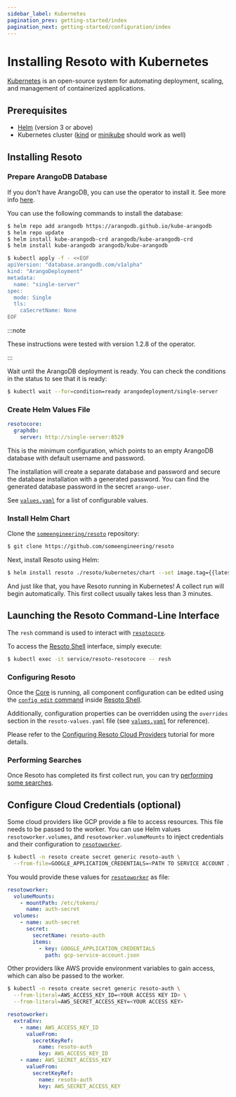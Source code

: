 ```yaml
---
sidebar_label: Kubernetes
pagination_prev: getting-started/index
pagination_next: getting-started/configuration/index
---
```


# Installing Resoto with Kubernetes

[Kubernetes](https://kubernetes.io) is an open-source system for automating deployment, scaling, and management of containerized applications.

## Prerequisites

- [Helm](https://helm.sh) (version 3 or above)
- Kubernetes cluster ([kind](https://kind.sigs.k8s.io) or [minikube](https://minikube.sigs.k8s.io) should work as well)

## Installing Resoto

### Prepare ArangoDB Database

If you don't have ArangoDB, you can use the operator to install it. See more info [here](https://arangodb.com/docs/stable/tutorials-kubernetes.html).

You can use the following commands to install the database:

```bash
$ helm repo add arangodb https://arangodb.github.io/kube-arangodb
$ helm repo update
$ helm install kube-arangodb-crd arangodb/kube-arangodb-crd
$ helm install kube-arangodb arangodb/kube-arangodb

$ kubectl apply -f - <<EOF
apiVersion: "database.arangodb.com/v1alpha"
kind: "ArangoDeployment"
metadata:
  name: "single-server"
spec:
  mode: Single
  tls:
    caSecretName: None
EOF
```

:::note

These instructions were tested with version 1.2.8 of the operator.

:::

Wait until the ArangoDB deployment is ready. You can check the conditions in the status to see that it is ready:

```bash
$ kubectl wait --for=condition=ready arangodeployment/single-server
```

### Create Helm Values File

```yaml title="resoto-values.yaml"
resotocore:
  graphdb:
    server: http://single-server:8529
```

This is the minimum configuration, which points to an empty ArangoDB database with default username and password.

The installation will create a separate database and password and secure the database installation with a generated password. You can find the generated database password in the secret `arango-user`.

See [`values.yaml`](https://github.com/someengineering/resoto/blob/main/kubernetes/chart/values.yaml) for a list of configurable values.

### Install Helm Chart

Clone the [`someengineering/resoto`](https://github.com/someengineering/resoto) repository:

```bash
$ git clone https://github.com/someengineering/resoto
```

Next, install Resoto using Helm:

```bash
$ helm install resoto ./resoto/kubernetes/chart --set image.tag={{latestRelease}} -f resoto-values.yaml
```

And just like that, you have Resoto running in Kubernetes! A collect run will begin automatically. This first collect usually takes less than 3 minutes.

## Launching the Resoto Command-Line Interface

The `resh` command is used to interact with [`resotocore`](../../concepts/components/core.md).

To access the [Resoto Shell](../../concepts/components/shell.md) interface, simply execute:

```bash
$ kubectl exec -it service/resoto-resotocore -- resh
```

### Configuring Resoto

Once the [Core](../../concepts/components/core.md) is running, all component configuration can be edited using the [`config edit` command](../../reference/cli/configs/edit.md) inside [Resoto Shell](../../concepts/components/shell.md).

Additionally, configuration properties can be overridden using the `overrides` section in the `resoto-values.yaml` file (see [`values.yaml`](https://github.com/someengineering/resoto/blob/main/kubernetes/chart/values.yaml) for reference).

Please refer to the [Configuring Resoto Cloud Providers](../configuration/worker.md#cloud-providers) tutorial for more details.

### Performing Searches

Once Resoto has completed its first collect run, you can try [performing some searches](../usage/search.md).

## Configure Cloud Credentials (optional)

Some cloud providers like GCP provide a file to access resources. This file needs to be passed to the worker. You can use Helm values `resotoworker.volumes`, and `resotoworker.volumeMounts` to inject credentials and their configuration to [`resotoworker`](../../concepts/components/worker.md).

```bash
$ kubectl -n resoto create secret generic resoto-auth \
  --from-file=GOOGLE_APPLICATION_CREDENTIALS=<PATH TO SERVICE ACCOUNT JSON CREDS>
```

You would provide these values for [`resotoworker`](../../concepts/components/worker.md) as file:

```yaml
resotoworker:
  volumeMounts:
    - mountPath: /etc/tokens/
      name: auth-secret
  volumes:
    - name: auth-secret
      secret:
        secretName: resoto-auth
        items:
          - key: GOOGLE_APPLICATION_CREDENTIALS
            path: gcp-service-account.json
```

Other providers like AWS provide environment variables to gain access, which can also be passed to the worker.

```bash
$ kubectl -n resoto create secret generic resoto-auth \
  --from-literal=AWS_ACCESS_KEY_ID=<YOUR ACCESS KEY ID> \
  --from-literal=AWS_SECRET_ACCESS_KEY=<YOUR ACCESS KEY>
```

```yaml
resotoworker:
  extraEnv:
    - name: AWS_ACCESS_KEY_ID
      valueFrom:
        secretKeyRef:
          name: resoto-auth
          key: AWS_ACCESS_KEY_ID
    - name: AWS_SECRET_ACCESS_KEY
      valueFrom:
        secretKeyRef:
          name: resoto-auth
          key: AWS_SECRET_ACCESS_KEY
```
